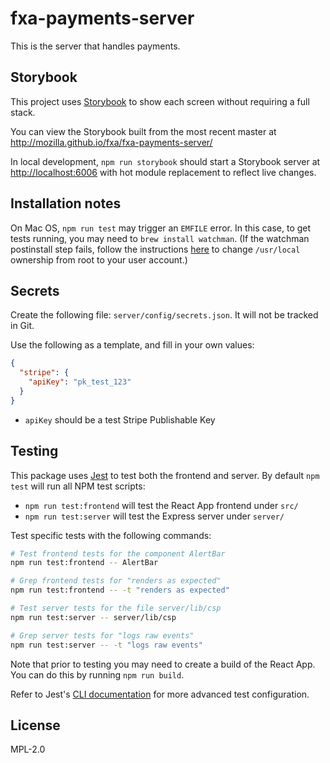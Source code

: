 # fxa-payments-server

This is the server that handles payments.

## Storybook

This project uses [Storybook](https://storybook.js.org/) to show each screen without requiring a full stack.

You can view the Storybook built from the most recent master at http://mozilla.github.io/fxa/fxa-payments-server/

In local development, `npm run storybook` should start a Storybook server at <http://localhost:6006> with hot module replacement to reflect live changes.

## Installation notes

On Mac OS, `npm run test` may trigger an `EMFILE` error. In this case, to get tests running, you may need to `brew install watchman`. (If the watchman postinstall step fails, follow the instructions [here](https://stackoverflow.com/a/41320226) to change `/usr/local` ownership from root to your user account.)

## Secrets

Create the following file: `server/config/secrets.json`. It will not be tracked in Git.

Use the following as a template, and fill in your own values:

```json
{
  "stripe": {
    "apiKey": "pk_test_123"
  }
}
```

- `apiKey` should be a test Stripe Publishable Key

## Testing

This package uses [Jest](https://jestjs.io/) to test both the frontend and server. By default `npm test` will run all NPM test scripts:

- `npm run test:frontend` will test the React App frontend under `src/`
- `npm run test:server` will test the Express server under `server/`

Test specific tests with the following commands:

```bash
# Test frontend tests for the component AlertBar
npm run test:frontend -- AlertBar

# Grep frontend tests for "renders as expected"
npm run test:frontend -- -t "renders as expected"

# Test server tests for the file server/lib/csp
npm run test:server -- server/lib/csp

# Grep server tests for "logs raw events"
npm run test:server -- -t "logs raw events"
```

Note that prior to testing you may need to create a build of the React App. You can do this by running `npm run build`.

Refer to Jest's [CLI documentation](https://jestjs.io/docs/en/cli) for more advanced test configuration.

## License

MPL-2.0
